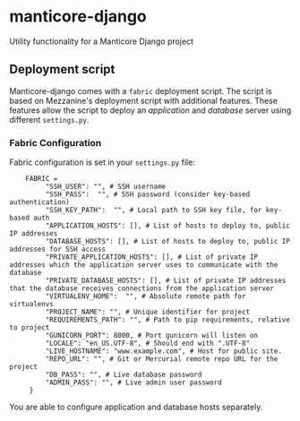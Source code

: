 manticore-django
================

Utility functionality for a Manticore Django project

Deployment script
-----------------
Manticore-django comes with a `fabric` deployment script. The script is based on Mezzanine's deployment script with additional features. These features allow the script to deploy an *application* and *database* server using different `settings.py`.

### Fabric Configuration

Fabric configuration is set in your `settings.py` file:

        FABRIC = 
             "SSH_USER": "", # SSH username
             "SSH_PASS":  "", # SSH password (consider key-based authentication)
             "SSH_KEY_PATH":  "", # Local path to SSH key file, for key-based auth
             "APPLICATION_HOSTS": [], # List of hosts to deploy to, public IP addresses
             "DATABASE_HOSTS": [], # List of hosts to deploy to, public IP addresses for SSH access
             "PRIVATE_APPLICATION_HOSTS": [], # List of private IP addresses which the application server uses to communicate with the database
             "PRIVATE_DATABASE_HOSTS": [], # List of private IP addresses that the database receives connections from the application server
             "VIRTUALENV_HOME":  "", # Absolute remote path for virtualenvs
             "PROJECT_NAME": "", # Unique identifier for project
             "REQUIREMENTS_PATH": "", # Path to pip requirements, relative to project
             "GUNICORN_PORT": 8000, # Port gunicorn will listen on
             "LOCALE": "en_US.UTF-8", # Should end with ".UTF-8"
             "LIVE_HOSTNAME": "www.example.com", # Host for public site.
             "REPO_URL": "", # Git or Mercurial remote repo URL for the project
             "DB_PASS": "", # Live database password
             "ADMIN_PASS": "", # Live admin user password
         }

You are able to configure application and database hosts separately.
